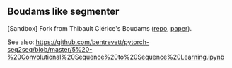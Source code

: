 ## Boudams like segmenter

[Sandbox] Fork from Thibault Clérice's Boudams ([repo](https://github.com/PonteIneptique/boudams), 
[paper](https://hal.archives-ouvertes.fr/hal-02154122v1)).

See also: https://github.com/bentrevett/pytorch-seq2seq/blob/master/5%20-%20Convolutional%20Sequence%20to%20Sequence%20Learning.ipynb

